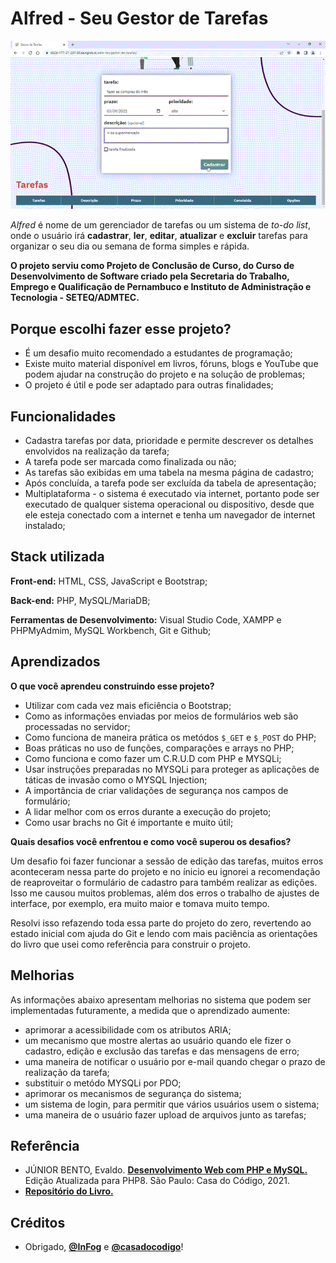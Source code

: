 
# Alfred - Seu Gestor de Tarefas


![](https://github.com/daniloessejota/gestor-de-tarefas/blob/main/assets/img/alfred-gif-4.gif)

*Alfred* é nome de um gerenciador de tarefas ou um sistema de *to-do list*, onde o usuário irá **cadastrar**, **ler**, **editar**, **atualizar** e **excluir** tarefas para organizar o seu dia ou semana de forma simples e rápida. 

**O projeto serviu como Projeto de Conclusão de Curso, do Curso de Desenvolvimento de Software criado pela Secretaria do Trabalho, Emprego e Qualificação de Pernambuco e Instituto de Administração e Tecnologia -  SETEQ/ADMTEC.**


## Porque escolhi fazer esse projeto?

* É um desafio muito recomendado a estudantes de programação;
* Existe muito material disponível em livros, fóruns, blogs e YouTube que podem ajudar na construção do projeto e na solução de problemas;
* O projeto é útil e pode ser adaptado para outras finalidades;


## Funcionalidades

- Cadastra tarefas por data, prioridade e permite descrever os detalhes envolvidos na realização da tarefa; 
- A tarefa pode ser marcada como finalizada ou não;
- As tarefas são exibidas em uma tabela na mesma página de cadastro;
- Após concluída, a tarefa pode ser excluída da tabela de apresentação;
- Multiplataforma - o sistema é executado via internet, portanto pode ser executado de qualquer sistema operacional ou dispositivo, desde que ele esteja conectado com a internet e tenha um navegador de internet instalado;


## Stack utilizada

**Front-end:** HTML, CSS, JavaScript e Bootstrap;

**Back-end:** PHP, MySQL/MariaDB;

**Ferramentas de Desenvolvimento:** Visual Studio Code, XAMPP e PHPMyAdmim, MySQL Workbench, Git e Github; 
## Aprendizados

**O que você aprendeu construindo esse projeto?** 

* Utilizar com cada vez mais eficiência o Bootstrap;
* Como as informações enviadas por meios de formulários web são processadas no servidor;
* Como funciona de maneira prática os metódos `$_GET` e `$_POST` do PHP;  
* Boas práticas no uso de funções, comparações e arrays no PHP;
* Como funciona e como fazer um C.R.U.D com PHP e MYSQLi;
* Usar instruções preparadas no MYSQLi para proteger as aplicações de táticas de invasão como o MYSQL Injection;
* A importância de criar validações de segurança nos campos de formulário;
* A lidar melhor com os erros durante a execução do projeto;
* Como usar brachs no Git é importante e muito útil;

**Quais desafios você enfrentou e como você superou os desafios?**

Um desafio foi fazer funcionar a sessão de edição das tarefas, muitos erros aconteceram nessa parte do projeto e no ínicio eu ignorei a recomendação de reaproveitar o formulário de cadastro para também realizar as edições. Isso me causou muitos problemas, além dos erros o trabalho de ajustes de interface, por exemplo, era muito maior e tomava muito tempo.

Resolvi isso refazendo toda essa parte do projeto do zero, revertendo ao estado inicial com ajuda do Git e lendo com mais paciência as orientações do livro que usei como referência para construir o projeto.

## Melhorias

As informações abaixo apresentam melhorias no sistema que podem ser implementadas futuramente, a medida que o aprendizado aumente:

* aprimorar a acessibilidade com os atributos ARIA; 
* um mecanismo que mostre alertas ao usuário quando ele fizer o cadastro, edição e exclusão das tarefas e das mensagens de erro;
* uma maneira de notificar o usuário por e-mail quando chegar o prazo de realização da tarefa;
* substituir o metódo MYSQLi por PDO;
* aprimorar os mecanismos de segurança do sistema;
* um sistema de login, para permitir que vários usuários usem o sistema;
* uma maneira de o usuário fazer upload de arquivos junto as tarefas;

## Referência

 - JÚNIOR BENTO, Evaldo.  [**Desenvolvimento Web com PHP e MySQL.**](https://www.casadocodigo.com.br/pages/sumario-php-mysql) Edição Atualizada para PHP8. São Paulo: Casa do Código, 2021.
 - [**Repositório do Livro.**](https://github.com/InFog/phpmysql)
 



## Créditos

- Obrigado, [**@InFog**](https://github.com/InFog)  e [**@casadocodigo**](https://github.com/casadocodigo)!
